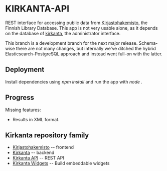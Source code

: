 KIRKANTA-API
============

REST interface for accessing public data from [Kirjastohakemisto](https://hakemisto.kirjastot.fi),
the Finnish Library Database. This app is not very usable alone, as it depends on the database of
[kirkanta](https://github.com/libraries-fi/kirkanta), the administrator interface.

This branch is a development branch for the next major release. Schema-wise there are not many changes,
but internally we've ditched the hybrid Elasticsearch-PostgreSQL approach and instead went full-on with
the latter.

## Deployment
Install dependencies using *npm install* and run the app with *node .*

## Progress
Missing features:
- Results in XML format.

## Kirkanta repository family
- [Kirjastohakemisto](https://github.com/libraries-fi/kirjastohakemisto) -- frontend
- [Kirkanta](https://github.com/libraries-fi/kirkanta) -- backend
- [Kirkanta API](https://github.com/libraries-fi/kirkanta-api) -- REST API
- [Kirkanta Widgets](https://github.com/libraries-fi/kirkanta-embed) -- Build embeddable widgets
